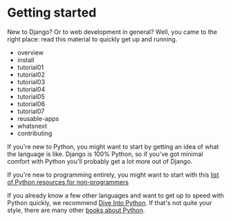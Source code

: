 # Getting started

New to Django? Or to web development in general? Well, you came to the right
place: read this material to quickly get up and running.

   * overview
   * install
   * tutorial01
   * tutorial02
   * tutorial03
   * tutorial04
   * tutorial05
   * tutorial06
   * tutorial07
   * reusable-apps
   * whatsnext
   * contributing

If you're new to Python, you might want to start by getting an idea of what
the language is like. Django is 100% Python, so if you've got minimal
comfort with Python you'll probably get a lot more out of Django.

If you're new to programming entirely, you might want to start with this
[list of Python resources for non-programmers](https://wiki.python.org/moin/BeginnersGuide/NonProgrammers)

If you already know a few other languages and want to get up to speed with
Python quickly, we recommend [Dive Into Python](https://diveinto.org/python3/table-of-contents.html). If that's not quite your
style, there are many other [books about Python](https://wiki.python.org/moin/PythonBooks).
